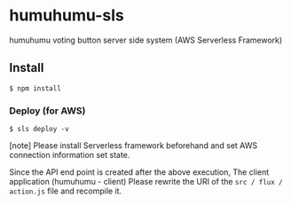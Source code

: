 # humuhumu-sls
humuhumu voting button server side system (AWS Serverless Framework)

## Install
```
$ npm install
```

### Deploy (for AWS)
```
$ sls deploy -v
```
[note] Please install Serverless framework beforehand and set AWS connection information set state.

Since the API end point is created after the above execution,
The client application (humuhumu - client)
Please rewrite the URI of the `src / flux / action.js` file and recompile it.
